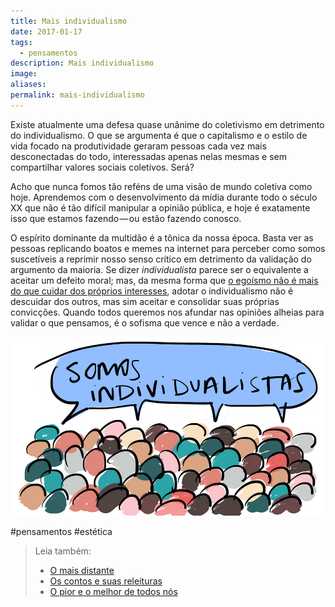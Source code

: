 ```yaml
---
title: Mais individualismo
date: 2017-01-17
tags:
  - pensamentos
description: Mais individualismo
image: 
aliases:
permalink: mais-individualismo
---
```

Existe atualmente uma defesa quase unânime do coletivismo em detrimento do individualismo. O que se argumenta é que o capitalismo e o estilo de vida focado na produtividade geraram pessoas cada vez mais desconectadas do todo, interessadas apenas nelas mesmas e sem compartilhar valores sociais coletivos. Será?

Acho que nunca fomos tão reféns de uma visão de mundo coletiva como hoje. Aprendemos com o desenvolvimento da mídia durante todo o século XX que não é tão difícil manipular a opinião pública, e hoje é exatamente isso que estamos fazendo — ou estão fazendo conosco.

O espírito dominante da multidão é a tônica da nossa época. Basta ver as pessoas replicando boatos e memes na internet para perceber como somos suscetíveis a reprimir nosso senso crítico em detrimento da validação do argumento da maioria. Se dizer _individualista_ parece ser o equivalente a aceitar um defeito moral; mas, da mesma forma que [o egoísmo não é mais do que cuidar dos próprios interesses](http://amzn.to/2jeCfWQ), adotar o individualismo não é descuidar dos outros, mas sim aceitar e consolidar suas próprias convicções. Quando todos queremos nos afundar nas opiniões alheias para validar o que pensamos, é o sofisma que vence e não a verdade.

<img src="/assets/img/mais-individualismo-medium.png">


#pensamentos #estética

> Leia também:
> - <a href="/o-mais-distante">O mais distante</a>
> - <a href="/os-contos-e-suas-releituras">Os contos e suas releituras</a>
> - <a href="/o-pior-e-o-melhor-de-todos-nos">O pior e o melhor de todos nós</a>
